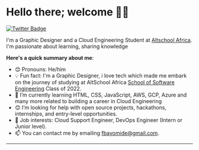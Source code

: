 # Hello there; welcome 👋🏾
[![Twitter Badge](https://img.shields.io/badge/-@_Fbayomide-1ca0f1?style=for-the-badge&logo=twitter&logoColor=white&link=https://twitter.com/_Fbayomide)](https://twitter.com/iambolajiayo)

I'm a Graphic Designer and a Cloud Engineering Student at [Altschool Africa](https://altschoolafrica.com/). I'm passionate about learning, sharing knowledge

**Here's a quick summary about me**:

- 😊 Pronouns: He/him
- 💡 Fun fact: I'm a Graphic Designer, i love tech which made me embark on the journey of studying at AltSchool Africa [School of Software Engineering](https://altschoolafrica.com/schools/engineering) Class of 2022.
- 🌱 I’m currently learning HTML, CSS, JavaScript, AWS, GCP, Azure and many more related to building a career in Cloud Engineering
- 😊 I’m looking for help with open source projects, hackathons, internships, and entry-level opportunities.
- 💼 Job interests: Cloud Support Engineer, DevOps Engineer (Intern or Junior level).
- 📫 You can contact me by emailing fbayomide@gmail.com.

---
